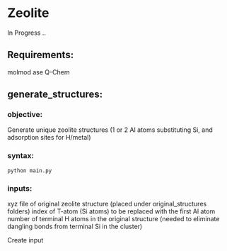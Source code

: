 # Zeolite

In Progress ..
## Requirements:
  molmod
  ase
  Q-Chem

## generate_structures: 
### objective: 
Generate unique zeolite structures (1 or 2 Al atoms substituting Si, and adsorption sites for H/metal)
### syntax:
`python main.py`
### inputs:
xyz file of original zeolite structure (placed under original_structures folders)
index of T-atom (Si atoms) to be replaced with the first Al atom
number of terminal H atoms in the original structure (needed to eliminate dangling bonds from terminal Si in the cluster)
    
    
Create input
    
    
    


